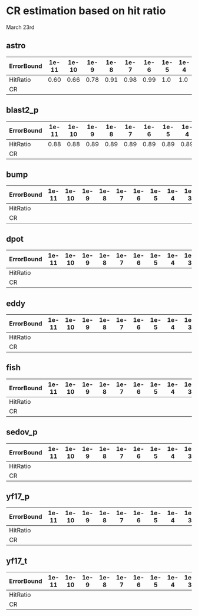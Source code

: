 CR estimation based on hit ratio
================================
March 23rd

## astro

| ErrorBound   | 1e-11 | 1e-10 | 1e-9 | 1e-8 | 1e-7 | 1e-6 | 1e-5 | 1e-4 | 1e-3 | 1e-2 | 1e-1 | 1e-0 |
| ------------ | ----- | ----- | ---- | ---- | ---- | ---- | ---- | ---- | ---- | ---- | ---- | ---- |
| HitRatio     | 0.60  | 0.66  | 0.78 | 0.91 | 0.98 | 0.99 | 1.0  | 1.0  | 1.0  | 1.0  | 1.0  | 1.0  |
| CR           |       |       |      |      |      |      |      |      |      |      |      |      |

## blast2_p

| ErrorBound   | 1e-11 | 1e-10 | 1e-9 | 1e-8 | 1e-7 | 1e-6 | 1e-5 | 1e-4 | 1e-3 | 1e-2 | 1e-1 | 1e-0 |
| ------------ | ----- | ----- | ---- | ---- | ---- | ---- | ---- | ---- | ---- | ---- | ---- | ---- |
| HitRatio     | 0.88  | 0.88  | 0.89 | 0.89 | 0.89 | 0.89 | 0.89 | 0.89 | 0.89 | 0.95 | 1.0  | 1.0  |
| CR           |       |       |      |      |      |      |      |      |      |      |      |      |

## bump

| ErrorBound   | 1e-11 | 1e-10 | 1e-9 | 1e-8 | 1e-7 | 1e-6 | 1e-5 | 1e-4 | 1e-3 | 1e-2 | 1e-1 | 1e-0 |
| ------------ | ----- | ----- | ---- | ---- | ---- | ---- | ---- | ---- | ---- | ---- | ---- | ---- |
| HitRatio     |       |       |      |      |      |      |      |      |      |      |      |      |
| CR           |       |       |      |      |      |      |      |      |      |      |      |      |

## dpot

| ErrorBound   | 1e-11 | 1e-10 | 1e-9 | 1e-8 | 1e-7 | 1e-6 | 1e-5 | 1e-4 | 1e-3 | 1e-2 | 1e-1 | 1e-0 |
| ------------ | ----- | ----- | ---- | ---- | ---- | ---- | ---- | ---- | ---- | ---- | ---- | ---- |
| HitRatio     |       |       |      |      |      |      |      |      |      |      |      |      |
| CR           |       |       |      |      |      |      |      |      |      |      |      |      |

## eddy

| ErrorBound   | 1e-11 | 1e-10 | 1e-9 | 1e-8 | 1e-7 | 1e-6 | 1e-5 | 1e-4 | 1e-3 | 1e-2 | 1e-1 | 1e-0 |
| ------------ | ----- | ----- | ---- | ---- | ---- | ---- | ---- | ---- | ---- | ---- | ---- | ---- |
| HitRatio     |       |       |      |      |      |      |      |      |      |      |      |      |
| CR           |       |       |      |      |      |      |      |      |      |      |      |      |

## fish 

| ErrorBound   | 1e-11 | 1e-10 | 1e-9 | 1e-8 | 1e-7 | 1e-6 | 1e-5 | 1e-4 | 1e-3 | 1e-2 | 1e-1 | 1e-0 |
| ------------ | ----- | ----- | ---- | ---- | ---- | ---- | ---- | ---- | ---- | ---- | ---- | ---- |
| HitRatio     |       |       |      |      |      |      |      |      |      |      |      |      |
| CR           |       |       |      |      |      |      |      |      |      |      |      |      |

## sedov_p

| ErrorBound   | 1e-11 | 1e-10 | 1e-9 | 1e-8 | 1e-7 | 1e-6 | 1e-5 | 1e-4 | 1e-3 | 1e-2 | 1e-1 | 1e-0 |
| ------------ | ----- | ----- | ---- | ---- | ---- | ---- | ---- | ---- | ---- | ---- | ---- | ---- |
| HitRatio     |       |       |      |      |      |      |      |      |      |      |      |      |
| CR           |       |       |      |      |      |      |      |      |      |      |      |      |

## yf17_p

| ErrorBound   | 1e-11 | 1e-10 | 1e-9 | 1e-8 | 1e-7 | 1e-6 | 1e-5 | 1e-4 | 1e-3 | 1e-2 | 1e-1 | 1e-0 |
| ------------ | ----- | ----- | ---- | ---- | ---- | ---- | ---- | ---- | ---- | ---- | ---- | ---- |
| HitRatio     |       |       |      |      |      |      |      |      |      |      |      |      |
| CR           |       |       |      |      |      |      |      |      |      |      |      |      |

## yf17_t

| ErrorBound   | 1e-11 | 1e-10 | 1e-9 | 1e-8 | 1e-7 | 1e-6 | 1e-5 | 1e-4 | 1e-3 | 1e-2 | 1e-1 | 1e-0 |
| ------------ | ----- | ----- | ---- | ---- | ---- | ---- | ---- | ---- | ---- | ---- | ---- | ---- |
| HitRatio     |       |       |      |      |      |      |      |      |      |      |      |      |
| CR           |       |       |      |      |      |      |      |      |      |      |      |      |
